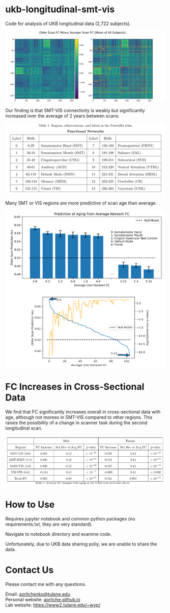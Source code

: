 # ukb-longitudinal-smt-vis

Code for analysis of UKB longitudinal data (2,722 subjects).

<img src='https://github.com/aorliche/ukb-longitudinal-smt-vis/blob/9d118f99149020c967f376bcd9442c79ce2a8830/images/diff.png' alt='diff.png' width='600'>

Our finding is that SMT-VIS connectivity is weakly but significantly increased over the average of 2 years between scans.

<img src='https://github.com/aorliche/ukb-longitudinal-smt-vis/blob/9d118f99149020c967f376bcd9442c79ce2a8830/images/power264.png' alt='power264.png' width='600'>

Many SMT or VIS regions are more predictive of scan age than average.

<img src='https://github.com/aorliche/ukb-longitudinal-smt-vis/blob/9d118f99149020c967f376bcd9442c79ce2a8830/images/significance.png' alt='significance.png' width='600'>

# FC Increases in Cross-Sectional Data

We find that FC significantly increases overall in cross-sectional data with age, although not moreso in SMT-VIS compared to other regions. This raises the possibility of a change in scanner task during the second longitudinal scan.

<img src='https://github.com/aorliche/ukb-longitudinal-smt-vis/blob/67d79a7881d5ebb10dfab2c1afafcd2f8b976335/images/cross-table.png' alt='cross-table.png' width='600'>

# How to Use

Requires jupyter notebook and common python packages (no requirements.txt, they are very standard).

Navigate to notebook directory and examine code.

Unfortunately, due to UKB data sharing poliy, we are unable to share the data.

# Contact Us

Please contact me with any questions.

Email: <a href="mailto:aorlichenko@tulane.edu">aorlichenko@tulane.edu</a><br>
Personal website: <a href="https://aorliche.github.io">aorliche.github.io</a><br>
Lab website: <a href="https://www2.tulane.edu/~wyp/">https://www2.tulane.edu/~wyp/</a>
